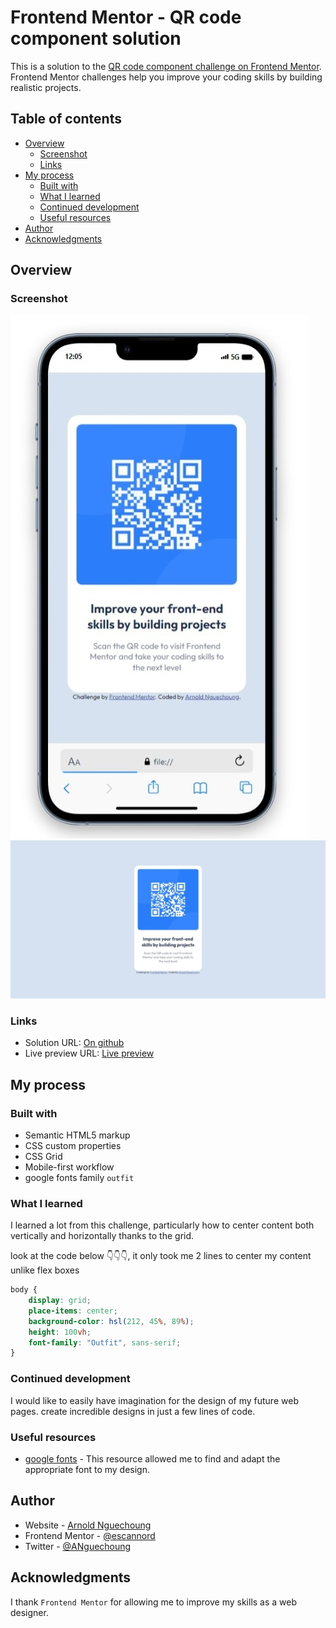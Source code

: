 # Frontend Mentor - QR code component solution

This is a solution to the [QR code component challenge on Frontend Mentor](https://www.frontendmentor.io/challenges/qr-code-component-iux_sIO_H). Frontend Mentor challenges help you improve your coding skills by building realistic projects. 

## Table of contents

- [Overview](#overview)
  - [Screenshot](#screenshot)
  - [Links](#links)
- [My process](#my-process)
  - [Built with](#built-with)
  - [What I learned](#what-i-learned)
  - [Continued development](#continued-development)
  - [Useful resources](#useful-resources)
- [Author](#author)
- [Acknowledgments](#acknowledgments)



## Overview

### Screenshot

![](images/screenshot_mobile.jpeg)![](images/screenshot_web.jpg)


### Links
- Solution URL: [On github](https://github.com/escannord/qr-code-component-main)
- Live preview URL: [Live preview](https://your-live-site-url.com)

## My process

### Built with

- Semantic HTML5 markup
- CSS custom properties
- CSS Grid
- Mobile-first workflow
- google fonts family ``outfit``



### What I learned

I learned a lot from this challenge, particularly how to center content both vertically and horizontally thanks to the grid.

look at the code below 👇👇👇, it only took me 2 lines to center my content unlike flex boxes


```css
body {
	display: grid;
	place-items: center;
	background-color: hsl(212, 45%, 89%);
	height: 100vh;
	font-family: "Outfit", sans-serif;
}
```



### Continued development

I would like to easily have imagination for the design of my future web pages. create incredible designs in just a few lines of code.


### Useful resources

- [google fonts](https://fonts.googleapis.com) - This resource allowed me to find and adapt the appropriate font to my design.


## Author

- Website - [Arnold Nguechoung](https://github.com/escannord)
- Frontend Mentor - [@escannord](https://www.frontendmentor.io/profile/escannord)
- Twitter - [@ANguechoung](https://x.com/ANguechoung)

## Acknowledgments

I thank ``Frontend Mentor`` for allowing me to improve my skills as a web designer.

